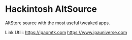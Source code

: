 # Hackintosh AltSource

AltStore source with the most useful tweaked apps.

Link Utili:
https://ipaomtk.com
https://www.ipauniverse.com

